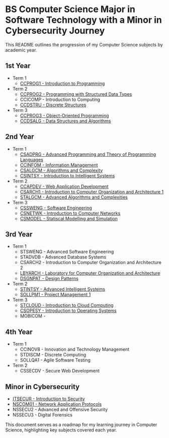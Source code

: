 # BS Computer Science Major in Software Technology with a Minor in Cybersecurity Journey

This README outlines the progression of my Computer Science subjects by academic year.

## 1st Year
- Term 1
  - [CCPROG1 - Introduction to Programming](CCPROG1)
- Term 2
  - [CCPROG2 - Programming with Structured Data Types](CCPROG2)
  - CCICOMP - Introduction to Computing
  - [CCDSTRU - Discrete Structures](CCDSTRU)
- Term 3
  - [CCPROG3 - Object-Oriented Programming](CCPROG3)
  - [CCDSALG - Data Structures and Algorithms](CCDSALG)

## 2nd Year
- Term 1
  - [CSADPRG - Advanced Programming and Theory of Programming Languages](CSADPRG)
  - [CCINFOM - Information Management](CCINFOM)
  - [CSALGCM - Algorithms and Complexity](CSALGCM)
  - [CSINTSY - Introduction to Intelligent Systems](CSINTSY)
- Term 2
  - [CCAPDEV - Web Application Development](CCAPDEV)
  - [CSARCH1 - Introduction to Computer Organization and Architecture 1](CSARCH1)
  - [STALGCM - Advanced Algorithms and Complexities](STALGCM)
- Term 3
  - [CSSWENG - Software Engineering](CSSWENG)
  - [CSNETWK - Introduction to Computer Networks](CSNETWK)
  - [CSMODEL - Statiscal Modelling and Simulation](CSMODEL)

## 3rd Year
- Term 1
  - STSWENG - Advanced Software Engineering
  - STADVDB - Advanced Database Systems
  - CSARCH2 - Introduction to Computer Organization and Architecture 2
  - [LBYARCH - Laboratory for Computer Organization and Architecture](LBYARCH)
  - [DSGNPAT - Design Patterns](DSGNPAT)
- Term 2
  - [STINTSY - Advanced Intelligent Systems](STINTSY)
  - [SOLLPM1 - Project Management 1](SOLLPM1)
- Term 3
  - [STCLOUD - Introduction to Cloud Computing](STCLOUD)
  - [CSOPESY - Introduction to Operating Systems]()
  - MOBICOM -

## 4th Year
- Term 1
  - CCINOV8 - Innovation and Technology Management
  - STDISCM - Discrete Computing
  - SOLLQA1 - Agile Software Testing
- Term 2
  - CSSECDV - Secure Web Development

## Minor in Cybersecurity
- [ITSECUR - Introduction to Security](ITSECUR)
- [NSCOM01 - Network Application Protocols](NSCOM01)
- NSSECU2 - Advanced and Offensive Security
- NSSECU3 - Digital Forensics
  
This document serves as a roadmap for my learning journey in Computer Science, highlighting key subjects covered each year.
